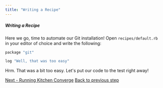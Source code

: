 ```yaml
---
title: "Writing a Recipe"
---
```

##### Writing a Recipe

Here we go, time to automate our Git installation! Open `recipes/default.rb` in your editor of choice and write the following:

~~~ruby
package "git"

log "Well, that was too easy"
~~~

Hrm. That was a bit too easy. Let's put our code to the test right away!

<div class="sidebar--footer">
<a class="button primary-cta" href="/docs/getting-started/running-converge">Next - Running Kitchen Converge</a>
<a class="sidebar--footer--back" href="/docs/getting-started/configuration">Back to previous step</a>
</div>
